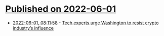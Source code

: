 # [Published on 2022-06-01](index.md)

* [2022-06-01, 08:11:58](https://news.ycombinator.com/item?id=31579357) - [Tech experts urge Washington to resist crypto industry’s influence](https://www.ft.com/content/f4b2fa1a-4057-4b10-9f3b-efa57e6bcbac)

